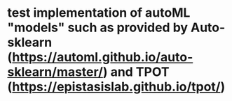 # test implementation of autoML "models" such as provided by Auto-sklearn (https://automl.github.io/auto-sklearn/master/) and TPOT (https://epistasislab.github.io/tpot/)

